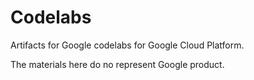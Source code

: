 # Codelabs
Artifacts for Google codelabs for Google Cloud Platform.

The materials here do no represent Google product.
